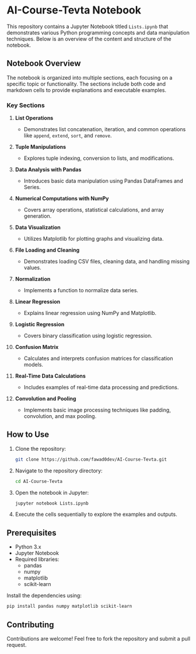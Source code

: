 # AI-Course-Tevta Notebook

This repository contains a Jupyter Notebook titled `Lists.ipynb` that demonstrates various Python programming concepts and data manipulation techniques. Below is an overview of the content and structure of the notebook.

## Notebook Overview

The notebook is organized into multiple sections, each focusing on a specific topic or functionality. The sections include both code and markdown cells to provide explanations and executable examples.

### Key Sections

1. **List Operations**
   - Demonstrates list concatenation, iteration, and common operations like `append`, `extend`, `sort`, and `remove`.

2. **Tuple Manipulations**
   - Explores tuple indexing, conversion to lists, and modifications.

3. **Data Analysis with Pandas**
   - Introduces basic data manipulation using Pandas DataFrames and Series.

4. **Numerical Computations with NumPy**
   - Covers array operations, statistical calculations, and array generation.

5. **Data Visualization**
   - Utilizes Matplotlib for plotting graphs and visualizing data.

6. **File Loading and Cleaning**
   - Demonstrates loading CSV files, cleaning data, and handling missing values.

7. **Normalization**
   - Implements a function to normalize data series.

8. **Linear Regression**
   - Explains linear regression using NumPy and Matplotlib.

9. **Logistic Regression**
   - Covers binary classification using logistic regression.

10. **Confusion Matrix**
    - Calculates and interprets confusion matrices for classification models.

11. **Real-Time Data Calculations**
    - Includes examples of real-time data processing and predictions.

12. **Convolution and Pooling**
    - Implements basic image processing techniques like padding, convolution, and max pooling.

## How to Use

1. Clone the repository:
   ```bash
   git clone https://github.com/fawad0dev/AI-Course-Tevta.git
   ```

2. Navigate to the repository directory:
   ```bash
   cd AI-Course-Tevta
   ```

3. Open the notebook in Jupyter:
   ```bash
   jupyter notebook Lists.ipynb
   ```

4. Execute the cells sequentially to explore the examples and outputs.

## Prerequisites

- Python 3.x
- Jupyter Notebook
- Required libraries:
  - pandas
  - numpy
  - matplotlib
  - scikit-learn

Install the dependencies using:
```bash
pip install pandas numpy matplotlib scikit-learn
```

## Contributing

Contributions are welcome! Feel free to fork the repository and submit a pull request.
